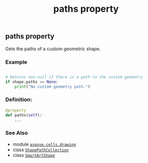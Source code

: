 ﻿---
title: paths property
second_title: Aspose.Cells for Python via .NET API References
description: 
type: docs
weight: 840
url: /aspose.cells.drawing/smartartshape/paths/
is_root: false
---

## paths property


Gets the paths of a custom geometric shape.

### Example 


```python

# Returns non-null if there is a path to the custom geometry
if shape.paths == None:
    print("No custom geometry path.")

```
### Definition:
```python
@property
def paths(self):
    ...
```

### See Also
* module [`aspose.cells.drawing`](../../)
* class [`ShapePathCollection`](/cells/python-net/aspose.cells.drawing/shapepathcollection)
* class [`SmartArtShape`](/cells/python-net/aspose.cells.drawing/smartartshape)
